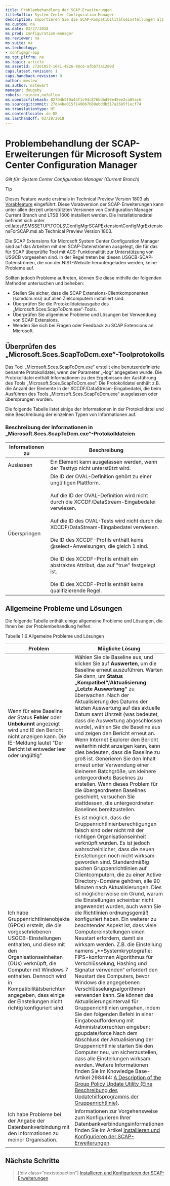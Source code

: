 ```yaml
---
title: Problembehandlung der SCAP-Erweiterungen
titleSuffix: System Center Configuration Manager
description: Importieren Sie die SCAP-Kompatibilitätseinstellungen als Konfigurationsbaselines, und exportieren Sie die Ergebnisse
ms.custom: na
ms.date: 03/27/2018
ms.prod: configuration-manager
ms.reviewer: na
ms.suite: na
ms.technology:
- configmgr-app
ms.tgt_pltfrm: na
ms.topic: article
ms.assetid: 27261853-1641-4826-98c6-afbb73a1209d
caps.latest.revision: 1
caps.handback.revision: 0
author: mestew
ms.author: mstewart
manager: dougeby
robots: noindex,nofollow
ms.openlocfilehash: 8270db5f0a43f1c94c876bdbd59e45ee2ca85ac6
ms.sourcegitcommit: 27da4be015f1496b7b89ebddb517a2685f1ecf74
ms.translationtype: HT
ms.contentlocale: de-DE
ms.lasthandoff: 03/28/2018
---
```

# <a name="troubleshoot-the-scap-extensions-for-microsoft-system-center-configuration-manager"></a>Problembehandlung der SCAP-Erweiterungen für Microsoft System Center Configuration Manager

*Gilt für: System Center Configuration Manager (Current Branch)*

> [!Tip]  
> Dieses Feature wurde erstmals in Technical Preview Version 1803 als [Vorabfeature](/sccm/core/servers/manage/pre-release-features) eingeführt. Diese Vorabversion der SCAP-Erweiterungen kann unter allen derzeit unterstützten Versionen von Configuration Manager Current Branch und LTSB 1606 installiert werden. Die Installationsdatei befindet sich unter cd.latest\SMSSETUP\TOOLS\ConfigMgrSCAPExtension\ConfigMgrExtensionsForSCAP.msi ab Technical Preview Version 1803. 

Die SCAP Extensions für Microsoft System Center Configuration Manager sind auf das Arbeiten mit den SCAP-Datenströmen ausgelegt, die für das für SCAP überprüfte Tool mit ACS-Funktionalität zur Unterstützung von USGCB vorgesehen sind. In der Regel treten bei diesen USGCB-SCAP-Datenströmen, die von der NIST-Website heruntergeladen werden, keine Probleme auf.

Sollten jedoch Probleme auftreten, können Sie diese mithilfe der folgenden Methoden untersuchen und beheben:

- Stellen Sie sicher, dass die SCAP Extensions-Clientkomponenten (scmdcm.msi) auf allen Zielcomputern installiert sind.
- Überprüfen Sie die Protokolldateiausgabe des „Microsoft.Sces.ScapToDcm.exe“-Tools.
- Überprüfen Sie allgemeine Probleme und Lösungen bei Verwendung von SCAP Extensions.
- Wenden Sie sich bei Fragen oder Feedback zu SCAP Extensions an Microsoft.



## <a name="review-microsoftscesscaptodcmexe-tool-log"></a>Überprüfen des „Microsoft.Sces.ScapToDcm.exe“-Toolprotokolls

Das Tool „Microsoft.Sces.ScapToDcm.exe“ erstellt eine benutzerdefinierte benannte Protokolldatei, wenn der Parameter „–log“ angegeben wurde. Die Protokolldatei enthält Informationen zu den Ergebnissen der Ausführung des Tools „Microsoft.Sces.ScapToDcm.exe“. Die Protokolldatei enthält z.B. die Anzahl der Elemente in der XCCDF/DataStream-Eingabedatei, die beim Ausführen des Tools „Microsoft.Sces.ScapToDcm.exe“ ausgelassen oder übersprungen wurden.

Die folgende Tabelle listet einige der Informationen in der Protokolldatei und eine Beschreibung der einzelnen Typen von Informationen auf.

### <a name="description-of-information-found-in-microsoftscesscaptodcmexe-log-files"></a>Beschreibung der Informationen in „Microsoft.Sces.ScapToDcm.exe“-Protokolldateien

| Informationen zu | Beschreibung |
| --- | --- |
| Auslassen | Ein Element kann ausgelassen werden, wenn der Testtyp nicht unterstützt wird. |
| Überspringen |Die ID der OVAL-Definition gehört zu einer ungültigen Plattform. </br> </br> Auf die ID der OVAL-Definition wird nicht durch die XCCDF/DataStream-Eingabedatei verwiesen.</br> </br> Auf die ID des OVAL-Tests wird nicht durch die XCCDF/DataStream-Eingabedatei verwiesen. </br> </br> Die ID des XCCDF-Profils enthält keine @select-Anweisungen, die gleich 1 sind. </br> </br> Die ID des XCCDF-Profils enthält ein abstraktes Attribut, das auf "true" festgelegt ist. </br> </br> Die ID des XCCDF-Profils enthält keine qualifizierende Regel.|

## <a name="common-problems-and-solutions"></a>Allgemeine Probleme und Lösungen

Die folgende Tabelle enthält einige allgemeine Probleme und Lösungen, die Ihnen bei der Problembehandlung helfen.

Tabelle 1.6 Allgemeine Probleme und Lösungen

| Problem | Mögliche Lösung |
| --- | --- |
| Wenn für eine Baseline der Status **Fehler** oder **Unbekannt** angezeigt wird und IE den Bericht nicht anzeigen kann. Die IE-Meldung lautet &quot;Der Bericht ist entweder leer oder ungültig&quot; | Wählen Sie die Baseline aus, und klicken Sie auf **Auswerten**, um die Baseline erneut auszuführen. Warten Sie dann, um **Status „Kompatibel“**/**Aktualisierung „Letzte Auswertung“** zu überwachen. Nach der Aktualisierung des Datums der letzten Auswertung auf das aktuelle Datum samt Uhrzeit (was bedeutet, dass die Auswertung abgeschlossen wurde), wählen Sie die Baseline aus und zeigen den Bericht erneut an. Wenn Internet Explorer den Bericht weiterhin nicht anzeigen kann, kann dies bedeuten, dass die Baseline zu groß ist. Generieren Sie den Inhalt erneut unter Verwendung einer kleineren Batchgröße, um kleinere untergeordnete Baselines zu erstellen. Wenn dieses Problem für die übergeordneten Baselines geschieht, versuchen Sie stattdessen, die untergeordneten Baselines bereitzustellen. |
| Ich habe Gruppenrichtlinienobjekte (GPOs) erstellt, die die vorgeschriebenen USGCB-Einstellungen enthalten, und diese mit den Organisationseinheiten (OUs) verknüpft, die Computer mit Windows 7 enthalten. Dennoch wird in Kompatibilitätsberichten angegeben, dass einige der Einstellungen nicht richtig konfiguriert sind. | Es ist möglich, dass die Gruppenrichtlinienberechtigungen falsch sind oder nicht mit der richtigen Organisationseinheit verknüpft wurden. Es ist jedoch wahrscheinlicher, dass die neuen Einstellungen noch nicht wirksam geworden sind. Standardmäßig suchen Gruppenrichtlinien auf Clientcomputern, die zu einer Active Directory-Domäne gehören, alle 90 Minuten nach Aktualisierungen. Dies ist möglicherweise ein Grund, warum die Einstellungen scheinbar nicht angewendet wurden, auch wenn Sie die Richtlinien ordnungsgemäß konfiguriert haben. Ein weiterer zu beachtender Aspekt ist, dass viele Computereinstellungen einen Neustart erfordern, damit sie wirksam werden. Z.B. die Einstellung namens „**Systemkryptografie: FIPS-konformen Algorithmus für Verschlüsselung, Hashing und Signatur verwenden“ erfordert den Neustart des Computers, bevor Windows die angegebenen Verschlüsselungsalgorithmen verwenden kann. Sie können das Aktualisierungsintervall für Gruppenrichtlinien umgehen, indem Sie den folgenden Befehl in einer Eingabeaufforderung mit Administratorrechten eingeben: gpupdate/force Nach dem Abschluss der Aktualisierung der Gruppenrichtlinie starten Sie den Computer neu, um sicherzustellen, dass alle Einstellungen wirksam werden. Weitere Informationen finden Sie im Knowledge Base-Artikel 298444: [A Description of the Group Policy Update Utility (Eine Beschreibung des Updatehilfsprogramms der Gruppenrichtlinie)](http://support.microsoft.com/kb/298444). |
| Ich habe Probleme bei der Angabe der Datenbankverbindung mit den Informationen zu meiner Organisation. | Informationen zur Vorgehensweise zum Konfigurieren Ihrer Datenbankverbindungsinformationen finden Sie im Artikel [Installieren und Konfigurieren der SCAP-Erweiterungen](/sccm/compliance/plan-design/scap/install-configure-scap). 

## <a name="next-step"></a>Nächste Schritte
> [!div class="nextstepaction"]
> [Installieren und Konfigurieren der SCAP-Erweiterungen](/sccm/compliance/plan-design/scap/install-configure-scap)